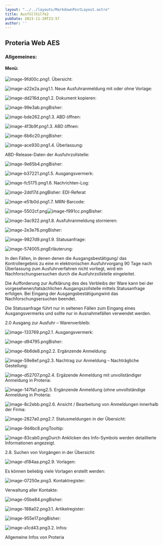 ```yaml
---
layout: "../../layouts/MarkdownPostLayout.astro"
title: Ausfüllhilfe2
pubDate: 2023-11-20T23:57
author: ''
---
```


## **Proteria Web AES**

### Allgemeines:

#### Menü:

![image-9fd00c.png](../../images/tutorials/image-9fd00c.png)1. Übersicht:

![image-a22e2a.png](../../images/tutorials/image-a22e2a.png)1.1. Neue Ausfuhranmeldung mit oder ohne Vorlage:

![image-dd216d.png](../../images/tutorials/image-dd216d.png)1.2. Dokument kopieren:

![image-99e3ab.png](../../images/tutorials/image-99e3ab.png)Bisher:

![image-bde262.png](../../images/tutorials/image-bde262.png)1.3. ABD öffnen:

![image-4f3b9f.png](../../images/tutorials/image-4f3b9f.png)1.3. ABD öffnen:

![image-6b6c20.png](../../images/tutorials/image-6b6c20.png)Bisher:

![image-ace930.png](../../images/tutorials/image-ace930.png)1.4. Überlassung:

ABD-Release-Daten der Ausfuhrzollstelle:

![image-9e65b4.png](../../images/tutorials/image-9e65b4.png)Bisher:

![image-b37221.png](../../images/tutorials/image-b37221.png)1.5. Ausgangsvermerk:

![image-fc5175.png](../../images/tutorials/image-fc5175.png)1.6. Nachrichten-Log:

![image-2dd17d.png](../../images/tutorials/image-2dd17d.png)Bisher: EDI-Referat

![image-e51b0d.png](../../images/tutorials/image-e51b0d.png)1.7. MRN-Barcode:

![image-5502cf.png](../../images/tutorials/image-5502cf.png)![image-f991cc.png](../../images/tutorials/image-f991cc.png)Bisher:

![image-3ac922.png](../../images/tutorials/image-3ac922.png)1.8. Ausfuhranmeldung stornieren:

![image-2e3e76.png](../../images/tutorials/image-2e3e76.png)Bisher:

![image-9827d9.png](../../images/tutorials/image-9827d9.png)1.9. Statusanfrage:

![image-574005.png](../../images/tutorials/image-574005.png)Erläuterung:

In den Fällen, in denen denen die Ausgangsbestätigung/ das Kontrollergebnis zu eine m elektronischen Ausfuhrvorgang 90 Tage nach Überlassung zum Ausfuhrverfahren nicht vorliegt, wird ein Nachforschungsersuchen durch die Ausfuhrzollstelle eingeleitet.

Die Aufforderung zur Aufklärung des des Verbleibs der Ware kann bei der vorgesehenen/tatsächlichen Ausgangszollstelle mittels Statusanfrage erfolgen. Bei Eingang der Ausgangsbestätigungwird das Nachforschungsersuchen beendet.

Die Statusanfrage führt nur in seltenen Fällen zum Eingang eines Ausgangsvermerks und sollte nur in Ausnahmefällen verwendet werden.

2\.0 Ausgang zur Ausfuhr – Warenverbleib:

![image-133769.png](../../images/tutorials/image-133769.png)2.1. Ausgangsvermerk:

![image-d94795.png](../../images/tutorials/image-d94795.png)Bisher:

![image-6b6de8.png](../../images/tutorials/image-6b6de8.png)2.2. Ergänzende Anmeldung:

![image-59e8ef.png](../../images/tutorials/image-59e8ef.png)2.3. Nachtrag zur Anmeldung – Nachträgliche Gestellung:

![image-d52707.png](../../images/tutorials/image-d52707.png)2.4. Ergäzende Anmeldung mit unvollständiger Anmeldung in Proteria:

![image-147fa1.png](../../images/tutorials/image-147fa1.png)2.5. Ergänzende Anmeldung (ohne unvollständige Anmeldung in Proteria:

![image-8c2ebb.png](../../images/tutorials/image-8c2ebb.png)2.6. Ansicht / Bearbeitung von Anmeldungen innerhalb der Firma:

![image-2827a0.png](../../images/tutorials/image-2827a0.png)2.7. Statusmeldungen in der Übersicht:

![image-9d4bc8.png](../../images/tutorials/image-9d4bc8.png)Tooltip:

![image-83cab0.png](../../images/tutorials/image-83cab0.png)Durch Anklicken des Info-Symbols werden detaillierte Informationen angezeigt.

2\.8. Suchen von Vorgängen in der Übersicht:

![image-d184aa.png](../../images/tutorials/image-d184aa.png)2.9. Vorlagen:

Es können beliebig viele Vorlagen erstellt werden:

![image-07250e.png](../../images/tutorials/image-07250e.png)3. Kontaktregister:

Verwaltung aller Kontakte:

![image-05be84.png](../../images/tutorials/image-05be84.png)Bisher:

![image-188a02.png](../../images/tutorials/image-188a02.png)3.1. Artikelregister:

![image-955e17.png](../../images/tutorials/image-955e17.png)Bisher:

![image-a1cd43.png](../../images/tutorials/image-a1cd43.png)3.2. Infos:

Allgemeine Infos von Proteria